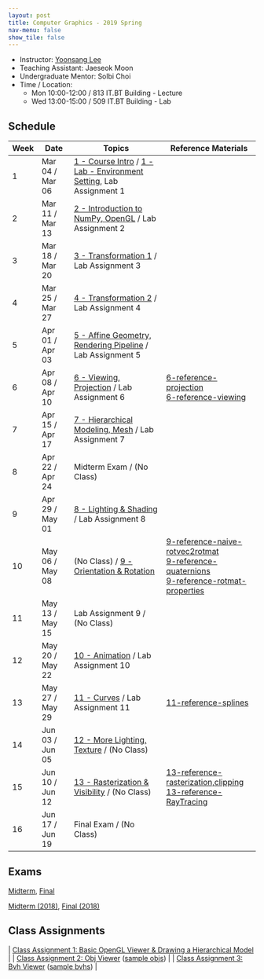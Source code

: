 ```yaml
---
layout: post
title: Computer Graphics - 2019 Spring
nav-menu: false
show_tile: false
---
```


* Instructor: [Yoonsang Lee](../people/yoonsang-lee.html)
* Teaching Assistant: Jaeseok Moon
* Undergraduate Mentor: Solbi Choi 
* Time / Location: 
  * Mon 10:00-12:00 / 813 IT.BT Building - Lecture
  * Wed 13:00-15:00 / 509 IT.BT Building - Lab

## Schedule

|Week| Date            | Topics   | Reference Materials |
|--- | ---             | ---      | --- |
| 1  | Mar 04 / Mar 06 | [1 - Course Intro] / [1 - Lab - Environment Setting], Lab Assignment 1  | |
| 2  | Mar 11 / Mar 13 | [2 - Introduction to NumPy, OpenGL] / Lab Assignment 2  | |
| 3  | Mar 18 / Mar 20 | [3 - Transformation 1] / Lab Assignment 3  | |
| 4  | Mar 25 / Mar 27 | [4 - Transformation 2] / Lab Assignment 4  | |
| 5  | Apr 01 / Apr 03 | [5 - Affine Geometry, Rendering Pipeline] / Lab Assignment 5  | |
| 6  | Apr 08 / Apr 10 | [6 - Viewing, Projection] / Lab Assignment 6  | [6-reference-projection]<br/> [6-reference-viewing] |
| 7  | Apr 15 / Apr 17 | [7 - Hierarchical Modeling, Mesh] / Lab Assignment 7  | |
| 8  | Apr 22 / Apr 24 | Midterm Exam / (No Class) | |
| 9  | Apr 29 / May 01 | [8 - Lighting & Shading] / Lab Assignment 8 | |
| 10 | May 06 / May 08 | (No Class) / [9 - Orientation & Rotation]  | [9-reference-naive-rotvec2rotmat]<br/> [9-reference-quaternions]<br/> [9-reference-rotmat-properties] |
| 11 | May 13 / May 15 | Lab Assignment 9 / (No Class)  | |
| 12 | May 20 / May 22 | [10 - Animation] / Lab Assignment 10  | |
| 13 | May 27 / May 29 | [11 - Curves] / Lab Assignment 11  | [11-reference-splines] |
| 14 | Jun 03 / Jun 05 | [12 - More Lighting, Texture] / (No Class)  | |
| 15 | Jun 10 / Jun 12 | [13 - Rasterization & Visibility] / (No Class)  | [13-reference-rasterization,clipping]<br/> [13-reference-RayTracing] |
| 16 | Jun 17 / Jun 19 | Final Exam / (No Class) |

[1 - Course Intro]: https://gitcgr.hanyang.ac.kr/courses/2019-spring-cg/lecture-slides/1-CourseIntro.pdf
[1 - Lab - Environment Setting]: https://gitcgr.hanyang.ac.kr/courses/2019-spring-cg/lecture-slides/1-Lab-EnvSetting.pdf
[2 - Introduction to NumPy, OpenGL]: https://gitcgr.hanyang.ac.kr/courses/2019-spring-cg/lecture-slides/2-IntroNumPyOpenGL.pdf
[3 - Transformation 1]: https://gitcgr.hanyang.ac.kr/courses/2019-spring-cg/lecture-slides/3-Transformation1.pdf
[4 - Transformation 2]: https://gitcgr.hanyang.ac.kr/courses/2019-spring-cg/lecture-slides/4-Transformation2.pdf
[5 - Affine Geometry, Rendering Pipeline]: https://gitcgr.hanyang.ac.kr/courses/2019-spring-cg/lecture-slides/5-AffineSpace,RdrPipe.pdf
[6 - Viewing, Projection]: https://gitcgr.hanyang.ac.kr/courses/2019-spring-cg/lecture-slides/6-Viewing,Projection.pdf
[6-reference-projection]: https://gitcgr.hanyang.ac.kr/courses/2019-spring-cg/lecture-slides/6-reference-projection.pdf
[6-reference-viewing]: https://gitcgr.hanyang.ac.kr/courses/2019-spring-cg/lecture-slides/6-reference-viewing.pdf
[7 - Hierarchical Modeling, Mesh]: https://gitcgr.hanyang.ac.kr/courses/2019-spring-cg/lecture-slides/7-Hierarchy,Mesh.pdf
[8 - Lighting & Shading]: https://gitcgr.hanyang.ac.kr/courses/2019-spring-cg/lecture-slides/8-Lighting&Shading.pdf
[9 - Orientation & Rotation]: https://gitcgr.hanyang.ac.kr/courses/2019-spring-cg/lecture-slides/9-Orientation&Rotation.pdf
[9-reference-naive-rotvec2rotmat]: https://gitcgr.hanyang.ac.kr/courses/2019-spring-cg/lecture-slides/9-reference-naive-rotvec2rotmat.pdf
[9-reference-quaternions]: https://gitcgr.hanyang.ac.kr/courses/2019-spring-cg/lecture-slides/9-reference-quaternions.pdf
[9-reference-rotmat-properties]: https://gitcgr.hanyang.ac.kr/courses/2019-spring-cg/lecture-slides/9-reference-rotmat-properties.pdf
[10 - Animation]: https://gitcgr.hanyang.ac.kr/courses/2019-spring-cg/lecture-slides/10-Animation.pdf
[11 - Curves]: https://gitcgr.hanyang.ac.kr/courses/2019-spring-cg/lecture-slides/11-Curves.pdf
[11-reference-splines]: https://gitcgr.hanyang.ac.kr/courses/2019-spring-cg/lecture-slides/11-reference-splines.pdf
[12 - More Lighting, Texture]: https://gitcgr.hanyang.ac.kr/courses/2019-spring-cg/lecture-slides/12-MoreLighting,Texture.pdf
[13 - Rasterization & Visibility]: https://gitcgr.hanyang.ac.kr/courses/2019-spring-cg/lecture-slides/13-Rasterization&Visibility.pdf
[13-reference-rasterization,clipping]: https://gitcgr.hanyang.ac.kr/courses/2019-spring-cg/lecture-slides/13-reference-rasterization,clipping.pdf
[13-reference-RayTracing]: https://gitcgr.hanyang.ac.kr/courses/2019-spring-cg/lecture-slides/13-reference-RayTracing.pdf

## Exams

[Midterm], [Final]

[Midterm]: https://gitcgr.hanyang.ac.kr/courses/2019-spring-cg/exams/midterm-cg-2019.pdf
[Final]: https://gitcgr.hanyang.ac.kr/courses/2019-spring-cg/exams/final-cg-2019.pdf

[Midterm (2018)], [Final (2018)]

[Midterm (2018)]: https://gitcgr.hanyang.ac.kr/courses/2018-spring-cg/exams/midterm-cg-2018.pdf
[Final (2018)]: https://gitcgr.hanyang.ac.kr/courses/2018-spring-cg/exams/final-cg-2018.pdf

## Class Assignments

| [Class Assignment 1: Basic OpenGL Viewer & Drawing a Hierarchical Model] |
| [Class Assignment 2: Obj Viewer] ([sample objs]) |
| [Class Assignment 3: Bvh Viewer] ([sample bvhs]) |

[Class Assignment 1: Basic OpenGL Viewer & Drawing a Hierarchical Model]: https://gitcgr.hanyang.ac.kr/courses/2019-spring-cg/class-assignments/ClassAssignment1-v2.pdf
[Class Assignment 2: Obj Viewer]: https://gitcgr.hanyang.ac.kr/courses/2019-spring-cg/class-assignments/ClassAssignment2-v3.pdf
[sample objs]: https://gitcgr.hanyang.ac.kr/courses/2019-spring-cg/class-assignments/ClassAssignment2-obj.zip
[Class Assignment 3: Bvh Viewer]: https://gitcgr.hanyang.ac.kr/courses/2019-spring-cg/class-assignments/ClassAssignment3-v2.pdf
[sample bvhs]: https://gitcgr.hanyang.ac.kr/courses/2019-spring-cg/class-assignments/ClassAssignment3-bvh.zip
